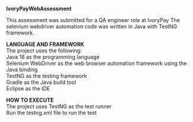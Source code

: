**IvoryPayWebAssessment**

This assessment was submitted for a QA engineer role at IvoryPay
The selenium webdriver automation code was written in Java with TestNG framework.

**LANGUAGE AND FRAMEWORK**  
The project uses the following:  
Java 18 as the programming language  
Selenium WebDriver as the web browser automation framework using the Java binding  
TestNG as the testing framework  
Gradle as the Java build tool  
Eclipse as the IDE

**HOW TO EXECUTE**  
The project uses TestNG as the test runner  
Run the testng.xml file to run the test  

